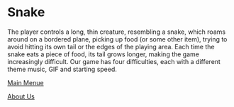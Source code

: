 # Snake 

The player controls a long, thin creature, resembling a snake, which roams around on a bordered plane, picking up food (or some other item), trying to avoid hitting its own tail or the edges of the playing area. Each time the snake eats a piece of food, its tail grows longer, making the game increasingly difficult.
Our game has four difficulties, each with a different theme music, GIF and starting speed. 

[Main Menue](index.md)

[About Us](aboutUS.md)
